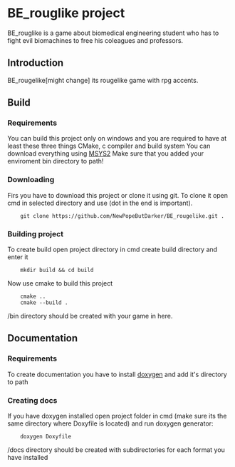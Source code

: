 # BE_rouglike project
BE_rouglike is a game about biomedical engineering student who has to fight evil biomachines to free his coleagues and professors.

## Introduction

BE_rougelike[might change] its rougelike game with rpg accents.

## Build

### Requirements
You can build this project only on windows and you are required to have at least these three things 
CMake, c compiler and build system 
You can download everything using [MSYS2](https://www.msys2.org/) 
Make sure that you added your enviroment bin directory to path!

### Downloading
Firs you have to download this project or clone it using git. 
To clone it open cmd in selected directory and use (dot in the end is important).
```console
    git clone https://github.com/NewPopeButDarker/BE_rougelike.git .
```

### Building project
To create build open project directory in cmd create build directory and enter it 
```console
    mkdir build && cd build
```

Now use cmake to build this project 
```console
    cmake ..
    cmake --build .
```
/bin directory should be created with your game in here.

## Documentation

### Requirements
To create documentation you have to install [doxygen](https://www.doxygen.nl/index.html) and add it's directory to path 

### Creating docs
If you have doxygen installed open project folder in cmd (make sure its the same directory where Doxyfile is located) and run doxygen generator: 
```console
    doxygen Doxyfile
```

/docs directory should be created with subdirectories for each format you have installed 

